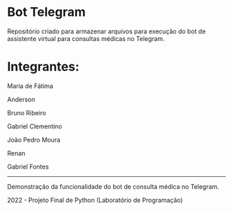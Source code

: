 # Bot Telegram

Repositório criado para armazenar arquivos para execução do bot de assistente virtual para consultas médicas no Telegram. 

# Integrantes: 

<p>Maria de Fátima</p>
<p>Anderson</p>
<p>Bruno Ribeiro</p>
<p>Gabriel Clementino</p>
<p>João Pedro Moura</p>
<p>Renan</p>
<p>Gabriel Fontes</p>
<hr>

Demonstração da funcionalidade do bot de consulta médica no Telegram.



2022 - Projeto Final de Python (Laboratório de Programação)


